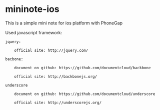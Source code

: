 mininote-ios
============

This is a simple mini note for ios platform with PhoneGap

Used javascript framework:
    
    jquery:
        
        official site: http://jquery.com/
    
    bacbone:
        
        document on github: https://github.com/documentcloud/backbone
        
        official site: http://backbonejs.org/
    
    underscore
        
        document on github: https://github.com/documentcloud/underscore
        
        official site: http://underscorejs.org/
